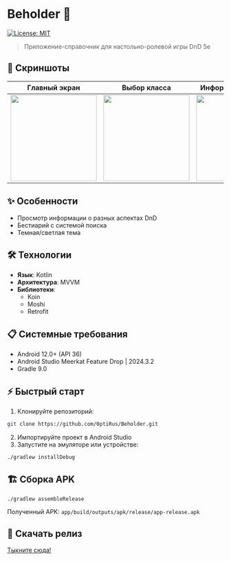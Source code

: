 # Beholder 👀 
[![License: MIT](https://img.shields.io/badge/License-MIT-yellow.svg)](https://opensource.org/licenses/MIT)
> Приложение-справочник для настольно-ролевой игры DnD 5e


## 📸 Скриншоты
| Главный экран | Выбор класса | Информация о классе |  
|---------------|--------------|---------------------|
| <img src="https://i.postimg.cc/cJ1YH9VY/Screenshot-2025-06-16-at-15-24-02.png" width="200"> | <img src="https://i.postimg.cc/yNfRShHG/Screenshot-2025-06-16-at-15-31-19.png" width="200"> | <img src="https://i.postimg.cc/KzRM7Kc8/Screenshot-2025-06-16-at-15-31-28.png" width="200"> |

## ✨ Особенности
- Просмотр информации о разных аспектах DnD
- Бестиарий с системой поиска
- Темная/светлая тема

## 🛠 Технологии
- **Язык**: Kotlin
- **Архитектура**: MVVM
- **Библиотеки**:
  - Koin
  - Moshi
  - Retrofit

## 📋 Системные требования
- Android 12.0+ (API 36)
- Android Studio Meerkat Feature Drop | 2024.3.2
- Gradle 9.0

## ⚡️ Быстрый старт
1. Клонируйте репозиторий:
```bash
git clone https://github.com/0ptiRus/Beholder.git
```
2. Импортируйте проект в Android Studio
3. Запустите на эмуляторе или устройстве:
```bash
./gradlew installDebug
```

## 🏗 Сборка APK
```bash
./gradlew assembleRelease
```
Полученный APK: `app/build/outputs/apk/release/app-release.apk`

## 💯 Скачать релиз
<a href="https://github.com/0ptiRus/Beholder/releases/tag/publish">Тыкните сюда!</a>
